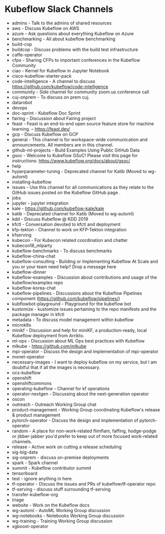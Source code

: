 # Kubeflow Slack Channels

* admins - Talk to the admins of shared resources
*  aws - Discuss Kubeflow on AWS
*  azure - Ask questions about everything Kubeflow on Azure
*  benchmarking - All about kubeflow benchmarking
*  build-cop
*  buildcop - Discuss problems with the build test infrastructure
*  caffe-operator
*  cfps - Sharing CFPs to important conferences in the Kubeflow Community
*  ciao - Kernel for Kubeflow in Jupyter Notebook
*  cisco-kubeflow-starter-pack
*  code-intelligence - A channel to discuss https://github.com/kubeflow/code-intelligence
*  community - Side channel for community zoom.us conference call
*  cuj-onprem - To discuss on prem cuj.
*  datarobot
*  devops
*  doc-sprint - Kubeflow Doc Sprint
*  fairing - Discussion about Fairing project
*  feast - Feast is an end-to-end open source feature store for machine learning. – https://feast.dev/
*  gcp - Discuss Kubeflow on GCP
*  general - This channel is for workspace-wide communication and announcements. All members are in this channel.
*  github-ml-projects - Build Examples Using Public GitHub Data
*  gsoc - Welcome to Kubeflow GSoC! Please visit this page for instructions: https://www.kubeflow.org/docs/about/gsoc/
*  help
*  hyperparameter-tuning - Deprecated channel for Katib (Moved to wg-automl)
*  installing-kubeflow
*  issues - Use this channel for all communications as they relate to the GitHub issues posted on the Kubeflow GitHub page .
*  jobs
*  jupyter - jupyter integration
*  kale - https://github.com/kubeflow-kale/kale
*  katib - Deprecated channel for Katib (Moved to wg-automl)
*  kdd - Discuss Kubeflow @ KDD 2019
*  kfctl - Conversation devoted to kfctl and deployment
*  kfp-tekton - Channel to work on KFP-Tekton integration
*  kfserving
*  kubecon - For Kubecon related coordination and chatter
*  kubecon18_mlparty
*  kubeflow-benchmarks - To discuss benchmarks
*  kubeflow-china-chat
*  kubeflow-consulting - Building or Implementing Kubeflow At Scale and you or your team need help? Drop a message here
*  kubeflow-dinner
*  kubeflow-examples - Discussion about contributions and usage of the kubeflow/examples repo
*  kubeflow-korea-chat
*  kubeflow-pipelines - Discussions about the Kubeflow Pipelines component (https://github.com/kubeflow/pipelines/)
*  kubflowbot-playground - Playground for the kubeflow bot
*  kustomize - kustomize issues pertaining to the repo manifests and the package manager in kfctl
*  metadata - To discuss model management within kubeflow
*  microk8s
*  minikf - Discussion and help for miniKF, a production-ready, local Kubeflow deployment from Arrikto.
*  ml-ops - Discussion about ML Ops best practices with Kubeflow
*  mlkube - https://github.com/mlkube
*  mpi-operator - Discuss the design and implementation of mpi-operator
*  mxnet-operator
*  necessary-images - I want to deploy kubeflow on my service, but I am doubtful that if all the images is necessary.
*  ocs-kubeflow
*  openshift
*  openshiftcommons
*  operating-kubeflow - Channel for kf operations
*  operator-nextgen - Discussing about the next-generation operator
*  oscon
*  outreach - Outreach Working Group chat
*  product-management - Working Group coordinating Kubeflow's release & product management
*  pytorch-operator - Discuss the design and implementation of pytorch-operator
*  random - A place for non-work-related flimflam, faffing, hodge-podge or jibber-jabber you'd prefer to keep out of more focused work-related channels.
*  release -  Active work on cutting a release scheduling
*  sig-big-data
*  sig-onprem - discuss on-premise deployments
*  spark - Spark channel
*  summit - Kubeflow contributor summit
*  tensorboard
*  test - ignore anything in here
*  tf-operator - Discuss the issues and PRs of kubeflow/tf-operator repo
*  tf-serving - discuss stuff surrounding tf-serving
*  transfer-kubeflow-org
*  triage
*  website - Work on the Kubeflow docs
*  wg-automl - AutoML Working Group discussion
*  wg-notebooks - Notebooks Working Group discussion
*  wg-training - Training Working Group discussion
*  xgboost-operator
